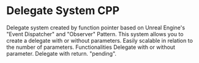 # Delegate System CPP
 Delegate system created by function pointer based on Unreal Engine's "Event Dispatcher" and "Observer" Pattern. 
 This system allows you to create a delegate with or without parameters. 
 Easily scalable in relation to the number of parameters. 
 Functionalities Delegate with or without parameter. Delegate with return. "pending".
